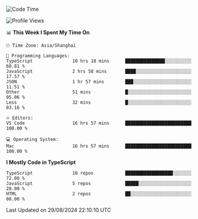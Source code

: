 <!--START_SECTION:waka-->
![Code Time](http://img.shields.io/badge/Code%20Time-6%2C592%20hrs%2030%20mins-blue)

![Profile Views](http://img.shields.io/badge/Profile%20Views-7-blue)

📊 **This Week I Spent My Time On** 

```text
🕑︎ Time Zone: Asia/Shanghai

💬 Programming Languages: 
TypeScript               10 hrs 18 mins      ███████████████░░░░░░░░░░   60.81 % 
JavaScript               2 hrs 58 mins       ████░░░░░░░░░░░░░░░░░░░░░   17.57 % 
JSON                     1 hr 57 mins        ███░░░░░░░░░░░░░░░░░░░░░░   11.51 % 
Other                    51 mins             █░░░░░░░░░░░░░░░░░░░░░░░░   05.06 % 
Less                     32 mins             █░░░░░░░░░░░░░░░░░░░░░░░░   03.16 % 

🔥 Editors: 
VS Code                  16 hrs 57 mins      █████████████████████████   100.00 % 

💻 Operating System: 
Mac                      16 hrs 57 mins      █████████████████████████   100.00 % 
```

**I Mostly Code in TypeScript** 

```text
TypeScript               18 repos            ██████████████████░░░░░░░   72.00 % 
JavaScript               5 repos             █████░░░░░░░░░░░░░░░░░░░░   20.00 % 
HTML                     2 repos             ██░░░░░░░░░░░░░░░░░░░░░░░   08.00 % 
```




 Last Updated on 29/08/2024 22:10:10 UTC
<!--END_SECTION:waka-->
